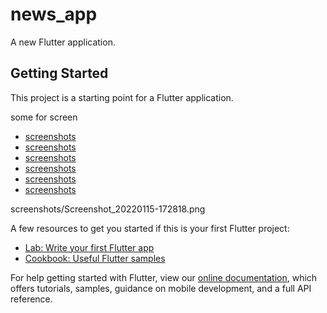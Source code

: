 # news_app

A new Flutter application.

## Getting Started

This project is a starting point for a Flutter application.

some for screen
- [screenshots](screenshots/Screenshot_20220115-172818.png)
- [screenshots](screenshots/Screenshot_20220115-172828.png)
- [screenshots](screenshots/Screenshot_20220115-172837.png)
- [screenshots](screenshots/Screenshot_20220115-172849.png)
- [screenshots](screenshots/Screenshot_20220115-172857.png)
- [screenshots](screenshots/Screenshot_20220115-172908.png)

screenshots/Screenshot_20220115-172818.png


A few resources to get you started if this is your first Flutter project:

- [Lab: Write your first Flutter app](https://flutter.dev/docs/get-started/codelab)
- [Cookbook: Useful Flutter samples](https://flutter.dev/docs/cookbook)

For help getting started with Flutter, view our
[online documentation](https://flutter.dev/docs), which offers tutorials,
samples, guidance on mobile development, and a full API reference.
